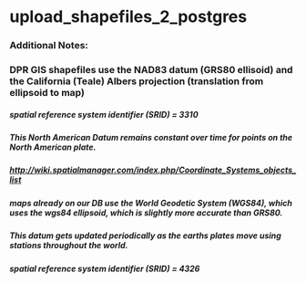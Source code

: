# upload_shapefiles_2_postgres
### Additional Notes: 

### DPR GIS shapefiles use the NAD83 datum (GRS80 ellisoid) and the California (Teale) Albers projection (translation from ellipsoid to map) 
##### spatial reference system identifier (SRID) = 3310
##### This North American Datum remains constant over time for points on the North American plate.
##### http://wiki.spatialmanager.com/index.php/Coordinate_Systems_objects_list

##### maps already on our DB use the World Geodetic System (WGS84), which uses the wgs84 ellipsoid, which is slightly more accurate than GRS80.
##### This datum gets updated periodically as the earths plates move using stations throughout the world.
##### spatial reference system identifier (SRID) = 4326
